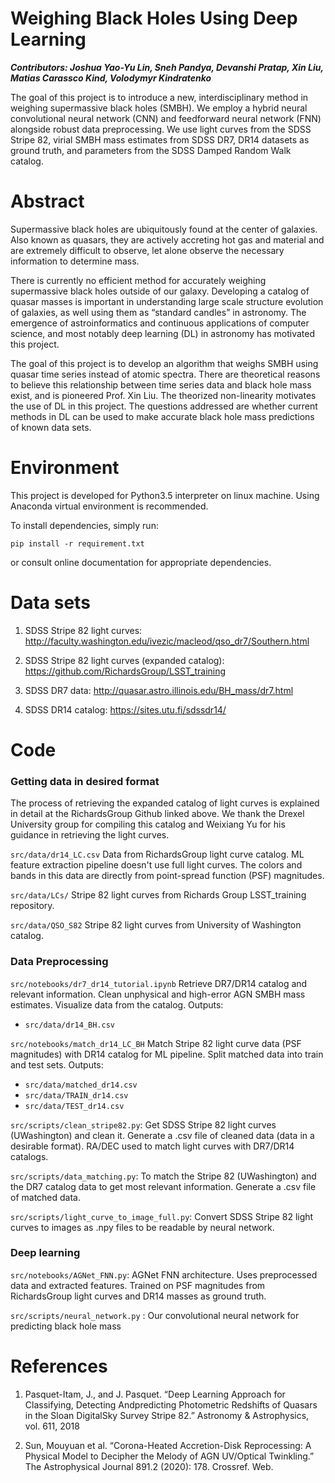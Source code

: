 # Weighing Black Holes Using Deep Learning
_**Contributors: Joshua Yao-Yu Lin, Sneh Pandya, Devanshi Pratap, Xin Liu, Matias Carassco Kind, Volodymyr Kindratenko**_

The goal of this project is to introduce a new, interdisciplinary method in weighing supermassive black holes (SMBH).  We employ a hybrid neural convolutional neural network (CNN) and feedforward neural network (FNN) alongside robust data preprocessing.  We use light curves from the SDSS Stripe 82, virial SMBH mass estimates from SDSS DR7, DR14 datasets as ground truth, and parameters from the SDSS Damped Random Walk catalog.

# Abstract
Supermassive black holes are ubiquitously found at the center of galaxies. Also known as quasars, they are actively accreting hot gas and material and are extremely difficult to observe, let alone observe the necessary information to determine mass.

There is currently no efficient method for accurately weighing supermassive black holes outside of our galaxy.  Developing a catalog of quasar masses is important in understanding large scale structure evolution of galaxies, as well using them as “standard candles” in astronomy. The emergence of astroinformatics and continuous applications of computer science, and most notably deep learning (DL) in astronomy has motivated this project.

The goal of this project is to develop an algorithm that weighs SMBH using quasar time series instead of atomic spectra. There are theoretical reasons to believe this relationship between time series data and black hole mass exist, and is pioneered Prof. Xin Liu. The theorized non-linearity motivates the use of DL in this project. The questions addressed are whether current methods in DL can be used to make accurate black hole mass predictions of known data sets.

# Environment

This project is developed for Python3.5 interpreter on linux machine. Using Anaconda virtual environment is recommended.

To install dependencies, simply run:

`pip install -r requirement.txt`

or consult online documentation for appropriate dependencies.

# Data sets

1. SDSS Stripe 82 light curves: http://faculty.washington.edu/ivezic/macleod/qso_dr7/Southern.html

2. SDSS Stripe 82 light curves (expanded catalog): https://github.com/RichardsGroup/LSST_training

3. SDSS DR7 data: http://quasar.astro.illinois.edu/BH_mass/dr7.html

4. SDSS DR14 catalog: https://sites.utu.fi/sdssdr14/

# Code
### Getting data in desired format

The process of retrieving the expanded catalog of light curves is explained in detail at the RichardsGroup Github linked above.  We thank the Drexel University group for compiling this catalog and Weixiang Yu for his guidance in retrieving the light curves.

`src/data/dr14_LC.csv`
Data from RichardsGroup light curve catalog.  ML feature extraction pipeline doesn't use full light curves. The colors and bands in this data are directly from point-spread function (PSF) magnitudes.

`src/data/LCs/`
Stripe 82 light curves from Richards Group LSST_training repository.

`src/data/QSO_S82`
Stripe 82 light curves from University of Washington catalog.

### Data Preprocessing

`src/notebooks/dr7_dr14_tutorial.ipynb`
Retrieve DR7/DR14 catalog and relevant information.  Clean unphysical and high-error AGN SMBH mass estimates.  Visualize data from the catalog.
Outputs:
- `src/data/dr14_BH.csv`

`src/notebooks/match_dr14_LC_BH`
Match Stripe 82 light curve data (PSF magnitudes) with DR14 catalog for ML pipeline.  Split matched data into train and test sets.
Outputs:
- `src/data/matched_dr14.csv`
- `src/data/TRAIN_dr14.csv`
- `src/data/TEST_dr14.csv`

`src/scripts/clean_stripe82.py`:
Get SDSS Stripe 82 light curves (UWashington) and clean it. Generate a .csv file of cleaned data (data in a desirable format). RA/DEC used to match light curves with DR7/DR14 catalogs.

`src/scripts/data_matching.py`:
To match the Stripe 82 (UWashington) and the DR7 catalog data to get most relevant information. Generate a .csv file of matched data.

`src/scripts/light_curve_to_image_full.py`: Convert SDSS Stripe 82 light curves to images as .npy files to be readable by neural network.

<!--
`src/scripts/split_data.py`: Module to split data into training and testing sets.

`src/scripts/random_reject.py`: Script to randomly reject data points from light curve files and generate new numpy files.  Used to test lower-end benchmark of when network stops performing well. -->

### Deep learning

`src/notebooks/AGNet_FNN.py`: AGNet FNN architecture.  Uses preprocessed data and extracted features.  Trained on PSF magnitudes from RichardsGroup light curves and DR14 masses as ground truth.

`src/scripts/neural_network.py` : Our convolutional neural network for predicting black hole mass

<!-- `src/notebooks/plot_skymap.ipynb`: Skymap of complete Stripe 82 and DR7 datasets in radial ascension vs declination coordinates.

`src/notebooks/plot_mass_and_error.ipynb`:  Statistical analysis to visualize error information across all mass data and statistical analysis to visualize error information as a function of mass. As expected, lower mass SMBH have a wider spread of errors.

`src/notebooks/plot_light_curve.ipynb`: Example light curve of u,g,r,i,z bands and respective error information from Stripe 82 dataset and example of an unphysical light curve.  This is usually do to anomaly in telescope observation.  Such light curves are removed for training.

`src/notebooks/plot_simulated_light_curve.ipynb`:  Example of a simulated light curve using one standard deviation error from error information present in DR7 & S82 datasets.  Simulation assumes identical ID and redshift information from source light curve, and simulated new band magnitudes.

`src/notebooks/plot_2d_light_curve_image.ipynb` : Example of a 224 x 224 numpy array visualized as a image that will be fed into our neural network.  These images numpy images encode the same information as our light curves.

`src/notebooks/plot_z_simulated_results.ipynb` : Results for our neural network for redshift using our 10x simulated dataset.

`src/notebooks/plot_mass_simulated_results.ipynb` : Results for our neural network for mass using our 10x simulated dataset. -->

<!-- # Plots

<img src ="./plots/skymap.png" alt="plot" title="skymap" width="600" height="400" />

<img src ="./plots/mass_hist.png" alt="plot" title="mass histogram" width="600" height="400" />

<img src ="./plots/mass_scatter.png" alt="plot" title="mass scatter" width="600" height="400" />

<img src ="./plots/light_curve.png" alt="plot" title="light curve" width="600" height="400" />

<img src ="./plots/unphysical_LC.png" alt="plot" title="unphysical LC" width="600" height="400" />

<img src ="./plots/simulated_LC.png" alt="plot" title="simulated light curve" width="600" height="400" />

<img src ="./plots/morse_code.png" alt="plot" title="2D light curve image" width="500" height="500" />


# Results

<img src ="./plots/z_results.png" alt="plot" title="results for redshift" width="600" height="400" />

<img src ="./plots/mass_results.png" alt="plot" title="results for mass" width="600" height="400" />

<img src ="./plots/mass_results_z.png" alt="plot" title="results for mass" width="600" height="400" />

<img src ="./plots/mass_mass.png" alt="plot" title="results for mass" width="500" height="500" />

<img src ="./plots/z_z.png" alt="plot" title="results for redshift" width="500" height="500" />
 -->
# References

1. Pasquet-Itam, J., and J. Pasquet. “Deep Learning Approach for Classifying, Detecting Andpredicting Photometric Redshifts of Quasars in the Sloan DigitalSky Survey Stripe 82.” Astronomy & Astrophysics, vol. 611, 2018

2. Sun, Mouyuan et al. “Corona-Heated Accretion-Disk Reprocessing: A Physical Model to Decipher the Melody of AGN UV/Optical Twinkling.” The Astrophysical Journal 891.2 (2020): 178. Crossref. Web.
